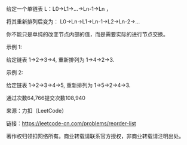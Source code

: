 给定一个单链表 L：L0→L1→…→Ln-1→Ln ，

将其重新排列后变为： L0→Ln→L1→Ln-1→L2→Ln-2→…

你不能只是单纯的改变节点内部的值，而是需要实际的进行节点交换。

示例 1:

给定链表 1->2->3->4, 重新排列为 1->4->2->3.

示例 2:

给定链表 1->2->3->4->5, 重新排列为 1->5->2->4->3.

通过次数64,766提交次数108,940

来源：力扣（LeetCode）

链接：https://leetcode-cn.com/problems/reorder-list

著作权归领扣网络所有。商业转载请联系官方授权，非商业转载请注明出处。